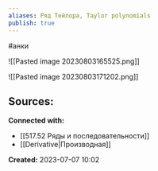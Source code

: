 ```yaml
---
aliases: Ряд Тейлора, Taylor polynomials
publish: true
---
```

#анки


![[Pasted image 20230803165525.png]]


![[Pasted image 20230803171202.png]]







**Sources:**
- 


**Connected with:**
- [[517.52 Ряды и последовательности]]
- [[Derivative|Производная]]



**Created:** 2023-07-07 10:02